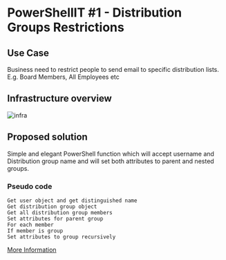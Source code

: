 # PowerShellIT #1 - Distribution Groups Restrictions
## Use Case 
Business need to restrict people to send email to specific distribution lists. E.g. Board Members, All Employees etc

## Infrastructure overview 
![infra](https://www.andysvints.com/wp-content/uploads/2020/02/pwshit1-diagram.png)
## Proposed solution

Simple and elegant PowerShell function which will accept username and Distribution group name and will set both attributes to parent and nested groups.

### Pseudo code
```
Get user object and get distinguished name
Get distribution group object
Get all distribution group members
Set attributes for parent group
For each member
If member is group
Set attributes to group recursively 
```

[More Information](https://www.andysvints.com/powershellit-1-distribution-groups-restrictions/)

